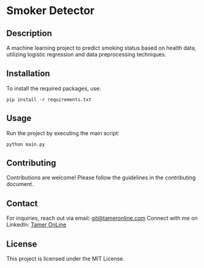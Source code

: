 
# Smoker Detector

## Description
A machine learning project to predict smoking status based on health data, utilizing logistic regression and data preprocessing techniques.

## Installation
To install the required packages, use:
```
pip install -r requirements.txt
```

## Usage
Run the project by executing the main script:
```
python main.py
```

## Contributing
Contributions are welcome! Please follow the guidelines in the contributing document.

## Contact
For inquiries, reach out via email: git@tameronline.com
Connect with me on LinkedIn: [Tamer OnLine](https://www.linkedin.com/in/tameronline)

## License
This project is licensed under the MIT License.
